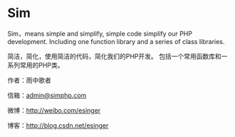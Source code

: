 Sim
======

Sim，means simple and simplify, simple code simplify our PHP development.
Including one function library and a series of class libraries.

简洁，简化，使用简洁的代码，简化我们的PHP开发。
包括一个常用函数库和一系列常用的PHP类。


作者：雨中歌者

信箱：admin@simphp.com

微博：http://weibo.com/esinger

博客：http://blog.csdn.net/esinger

